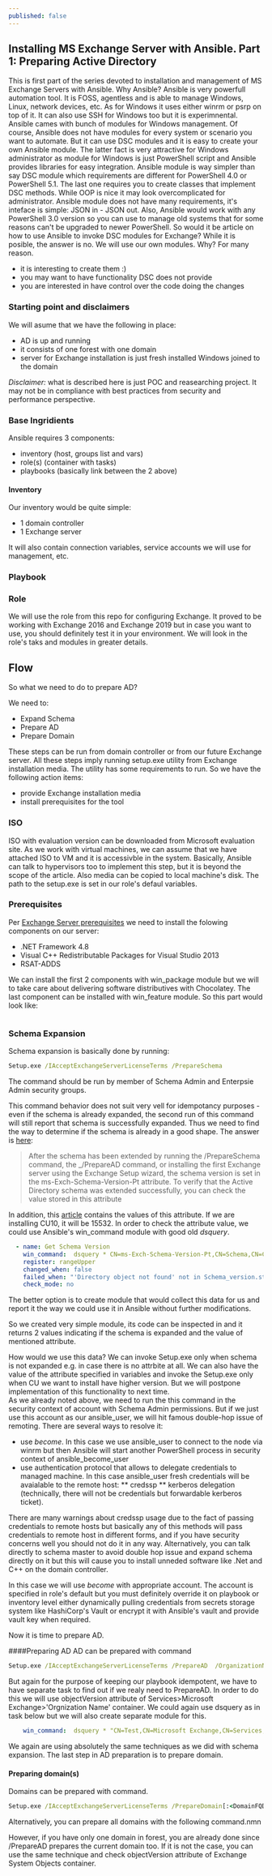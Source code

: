 ```yaml
---
published: false
---
```

## Installing MS Exchange Server with Ansible. Part 1: Preparing Active Directory

This is first part of the series devoted to installation and management of MS Exchange Servers with Ansible. 
Why Ansible?
Ansible is very powerfull automation tool. It is FOSS, agentless and is able to manage Windows, Linux, network devices, etc. 
As for Windows it uses either winrm or psrp on top of it. It can also use SSH for Windows too but it is experimnental. 
Ansible cames with bunch of modules for Windows management. Of course, Ansible does not have modules for every system or scenario you want to automate. 
But it can use DSC modules and it is easy to create your own Ansible module. 
The latter fact is very attractive for Windows administrator as module for Windows is just PowerShell script  and Ansible provides libraries for easy integration.
Ansible module is way simpler than say DSC module which requirements are different for PowerShell 4.0 or PowerShell 5.1. The last one requires you to create classes that implement DSC methods. While OOP is nice it may look overcomplicated for administrator. 
Ansible module does not have many requirements, it's inteface is simple: JSON in - JSON out. Also, Ansible would work with any PowerShell 3.0 version so you can use to manage old systems that for some reasons can't be upgraded to newer PowerShell. 
So would it be article on how to use Ansible to invoke DSC modules for Exchange? 
While it is posible, the answer is no. We  will use our own modules. 
Why? For many reason. 
* it is interesting to create them :)
* you may want to have functionality DSC does not provide
* you are interested in have control over the code doing the changes

### Starting point and disclaimers

We will asume that we have the following in place:
* AD is up and running
* it consists of one forest with one domain
* server for Exchange installation is just fresh installed Windows joined to the domain

_Disclaimer:_ what is described here is just POC and reasearching project. 
It may not be in compliance with best practices from security and performance perspective.


### Base Ingridients
 
Ansible requires 3 components:
* inventory  (host, groups list and vars)
* role(s) (container with tasks)
* playbooks (basically link between the 2 above)

#### Inventory

Our inventory would be quite simple:
* 1 domain controller
* 1 Exchange server

It will also contain connection variables, service accounts we will use for management, etc. 

###  Playbook

### Role

We will use the role from this repo for configuring Exchange. It proved to be working with Exchange 2016 and Exchange 2019 but in case you want to use, you should definitely test it in your environment. 
We will look in the role's taks and modules in greater details. 

## Flow

So what we need to do to prepare AD?

We need to: 
* Expand Schema
* Prepare AD
* Prepare Domain

These steps can be run from domain controller or from our future Exchange server.
All these steps imply running setup.exe utility from Exchange installation media. 
The utility has some requirements to run. So we have the following action items:
* provide Exchange installation media
* install prerequisites for the tool

### ISO

ISO with evaluation version can be downloaded from Microsoft evaluation site.
As we work with virtual machines, we can assume that we have attached ISO to VM and it is accessivble in the system. Basically, Ansible can talk to hypervisors too to implement this step, but it is beyond the scope of the article. 
Also media can be copied to local machine's disk. 
The path to the setup.exe is set in our role's defaul variables. 

### Prerequisites

Per [Exchange Server prerequisites](https://docs.microsoft.com/en-us/Exchange/plan-and-deploy/prerequisites?view=exchserver-2016#exchange-2016-prerequisites-for-preparing-active-directory) we need to install the folowing components on our server:
- .NET Framework 4.8
- Visual C++ Redistributable Packages for Visual Studio 2013
- RSAT-ADDS

We can install the first 2 components with win_package module but we will to take care about delivering software distributives with Chocolatey. 
The last component can be installed with win_feature module.
So this part would look like:

```yml
```

### Schema Expansion

Schema expansion is basically done by running:
```cmd
Setup.exe /IAcceptExchangeServerLicenseTerms /PrepareSchema
```
The command should be run by member of Schema Admin and Enterpsie Admin security groups.

This command behavior does not suit very vell for idempotancy purposes - even if the schema is already expanded, the second run of this command will still report that schema is successfully expanded. Thus we need to find the way to determine if the schema is already in a good shape. 
The answer is [here](https://docs.microsoft.com/en-us/Exchange/plan-and-deploy/active-directory/ad-changes?view=exchserver-2016#extend-the-active-directory-schema):
> After the schema has been extended by running the /PrepareSchema command, the _/PrepareAD command, or installing the first Exchange server using the Exchange Setup wizard, the schema version is set in the ms-Exch-Schema-Version-Pt attribute. To verify that the Active Directory schema was extended successfully, you can check the value stored in this attribute

In addition, this [article](https://docs.microsoft.com/en-us/Exchange/plan-and-deploy/prepare-ad-and-domains?view=exchserver-2016#exchange-active-directory-versions) contains the values of this attribute. If we are installing CU10, it will be 15532. In order to check the attribute value, we could use Ansible's win_command module with good old _dsquery_.  

```yml
  - name: Get Schema Version
    win_command:  dsquery * CN=ms-Exch-Schema-Version-Pt,CN=Schema,CN=Configuration,DC=test,DC=local -attr rangeUpper
    register: rangeUpper
    changed_when: false
    failed_when: "'Directory object not found' not in Schema_version.stderr and Schema_version.stderr!=''"
    check_mode: no
```

The better option is to create module that would collect this data for us and report it the way we could use it in Ansible without further modifications. 

So we created very simple module, its code can be inspected in and it returns 2 values indicating if the schema is expanded and the value of mentioned attribute. 

How would we use this data?
We can invoke Setup.exe only when schema is not expanded e.g.  in case there is no attrbite at all. 
We can also have the value of the attribute specified in variables and invoke the Setup.exe only when CU we want to install have higher version. But we will postpone implementation of this functionality to next time.  
As we already noted above, we need to run the this command in the security context of account with Schema Admin permissions. 
But if we just use this account as our ansible_user, we will hit famous double-hop issue of remoting. 
There are several ways to resolve it:
* use _become_. In this case we use ansible_user to connect to the node via winrm but then Ansible will start another PowerShell process in security context of ansible_become_user
* use authentication protocol that allows to delegate credentials to managed machine. In this case ansible_user fresh credentials will be avaialable to the remote host:
** credssp
** kerberos delegation (technically, there will not be credentials but forwardable kerberos ticket).

There are many warnings about credssp usage due to the fact of passing credentials to remote hosts but basically any of this methods will pass credentials to remote host in different forms, and if you have security concerns well you should not do it in any way. 
Alternatively, you can talk directly to schema master to avoid double hop issue and expand schema directly on it but this will cause you to install unneded software like .Net and C++ on the domain controller. 

In this case we will use _become_ with appropriate account. 
The account is specified in role's default but you must definitely override it on playbook or inventory level either dynamically pulling credentials from secrets storage system like HashiCorp's Vault or encrypt it with Ansible's vault and provide vault key when required. 

Now it is time to prepare AD.

####Preparing AD
AD can be prepared with command
```cmd
Setup.exe /IAcceptExchangeServerLicenseTerms /PrepareAD  /OrganizationName:"Test"
```
But again for the purpose of keeping our playbook idempotent, we have to have separate task to find out if we realy need to PrepareAD. In order to do this we will use objectVersion attribute of Services>Microsoft Exchange>'Orgnization  Name' container.
We could again use dsquery as in task below but we will also create separate module for this. 
```yml
    win_command:  dsquery * "CN=Test,CN=Microsoft Exchange,CN=Services,CN=Configuration,DC=test,DC=local" -attr objectVersion
```
We again are using absolutely the same techniques as we did with schema expansion. 
The last step in AD preparation is to prepare domain. 

#### Preparing domain(s)
Domains can be prepared with command.
```cmd
Setup.exe /IAcceptExchangeServerLicenseTerms /PrepareDomain[:<DomainFQDN>]
```
Alternatively, you can prepare all domains with the following command.nmn

However, if you have only one domain in forest, you are already done since /PrepareAD prepares the current domain too. 
If it is not the case, you can use the same technique and check objectVersion attribute of Exchange System Objects container.